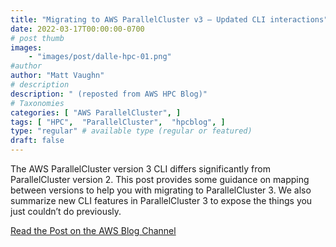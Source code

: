 ```yaml
---
title: "Migrating to AWS ParallelCluster v3 – Updated CLI interactions"
date: 2022-03-17T00:00:00-0700
# post thumb
images:
    - "images/post/dalle-hpc-01.png"
#author
author: "Matt Vaughn"
# description
description: " (reposted from AWS HPC Blog)"
# Taxonomies
categories: [ "AWS ParallelCluster", ]
tags: [ "HPC",  "ParallelCluster",  "hpcblog", ]
type: "regular" # available type (regular or featured)
draft: false
---
```


The AWS ParallelCluster version 3 CLI differs significantly from ParallelCluster version 2. This post provides some guidance on mapping between versions to help you with migrating to ParallelCluster 3. We also summarize new CLI features in ParallelCluster 3 to expose the things you just couldn’t do previously.

<a href="https://aws.amazon.com/blogs/hpc/aws-parallelcluster-v3-updated-cli/" class="btn btn-primary btn-lg active" role="button" aria-pressed="true" style="margin-top: 8px;">Read the Post on the AWS Blog Channel</a>
